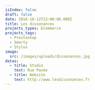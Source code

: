 ```yaml
---
isIndex: false
draft: false
date: 2016-10-12T23:00:00.000Z
title: Les dissonances
projects_types: Ecommerce
projects_tags:
  - Prestashop
  - Smarty
  - Stylus
image:
  src: /images/uploads/dissonances.jpg
datas:
  - title: Studio
    text: Rue Pavée
  - title: Website
    text: http://www.lesdissonances.fr
---
```

